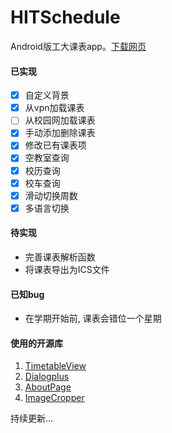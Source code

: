 # HITSchedule

Android版工大课表app。[下载网页](http://hitschedule.github.io/)

#### 已实现

- [x] 自定义背景
- [x] 从vpn加载课表
- [ ] 从校园网加载课表
- [x] 手动添加删除课表
- [x] 修改已有课表项
- [x] 空教室查询
- [x] 校历查询
- [x] 校车查询
- [x] 滑动切换周数
- [x] 多语言切换

#### 待实现

- 完善课表解析函数
- 将课表导出为ICS文件

#### 已知bug
- 在学期开始前, 课表会错位一个星期

#### 使用的开源库

1. [TimetableView](https://github.com/zfman/TimetableView)
2. [Dialogplus](https://github.com/orhanobut/dialogplus)
3. [AboutPage](https://github.com/medyo/android-about-page)
4. [ImageCropper](https://github.com/ArthurHub/Android-Image-Cropper)


持续更新...


